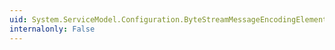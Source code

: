 ```yaml
---
uid: System.ServiceModel.Configuration.ByteStreamMessageEncodingElement
internalonly: False
---
```


